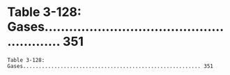 # Table 3-128: Gases......................................................... 351

```
Table 3-128: Gases......................................................... 351

```
